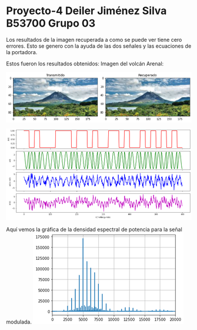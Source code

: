 # Proyecto-4  Deiler Jiménez Silva B53700 Grupo 03



Los resultados de la imagen recuperada a como se puede ver tiene cero errores.
Esto se genero con la ayuda de las dos señales y las ecuaciones de la portadora.

Estos fueron los resultados obtenidos: 
Imagen del volcán Arenal: 

![alt text](https://github.com/DeilerSIlva/Proyecto-4/blob/main/output_25_2.png)


![alt text](https://github.com/DeilerSIlva/Proyecto-4/blob/main/output_26_0.png)

Aquí vemos la gráfica de la densidad espectral de potencia para la señal modulada.
![alt text](https://github.com/DeilerSIlva/Proyecto-4/blob/main/output_28_1.png)
